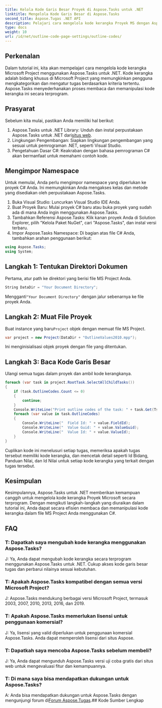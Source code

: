 ```yaml
---
title: Kelola Kode Garis Besar Proyek di Aspose.Tasks untuk .NET
linktitle: Mengelola Kode Garis Besar di Aspose.Tasks
second_title: Aspose.Tugas .NET API
description: Pelajari cara mengelola kode kerangka Proyek MS dengan Aspose.Tasks untuk .NET. Sederhanakan organisasi proyek dengan mudah.
type: docs
weight: 10
url: /id/net/outline-code-page-settings/outline-codes/
---
```

## Perkenalan
Dalam tutorial ini, kita akan mempelajari cara mengelola kode kerangka Microsoft Project menggunakan Aspose.Tasks untuk .NET. Kode kerangka adalah bidang khusus di Microsoft Project yang memungkinkan pengguna mengkategorikan dan mengatur tugas berdasarkan kriteria tertentu. Aspose.Tasks menyederhanakan proses membaca dan memanipulasi kode kerangka ini secara terprogram.
## Prasyarat
Sebelum kita mulai, pastikan Anda memiliki hal berikut:
1.  Aspose.Tasks untuk .NET Library: Unduh dan instal perpustakaan Aspose.Tasks untuk .NET dari[situs web](https://releases.aspose.com/tasks/net/).
2. Lingkungan Pengembangan: Siapkan lingkungan pengembangan yang sesuai untuk pemrograman .NET, seperti Visual Studio.
3. Pengetahuan Dasar C#: Keakraban dengan bahasa pemrograman C# akan bermanfaat untuk memahami contoh kode.

## Mengimpor Namespace
Untuk memulai, Anda perlu mengimpor namespace yang diperlukan ke proyek C# Anda. Ini memungkinkan Anda mengakses kelas dan metode yang disediakan oleh perpustakaan Aspose.Tasks.
1. Buka Visual Studio: Luncurkan Visual Studio IDE Anda.
2. Buat Proyek Baru: Mulai proyek C# baru atau buka proyek yang sudah ada di mana Anda ingin menggunakan Aspose.Tasks.
3. Tambahkan Referensi Aspose.Tasks: Klik kanan proyek Anda di Solution Explorer, pilih "Kelola Paket NuGet", cari "Aspose.Tasks", dan instal versi terbaru.
4. Impor Aspose.Tasks Namespace: Di bagian atas file C# Anda, tambahkan arahan penggunaan berikut:
```csharp
using Aspose.Tasks;
using System;

```
## Langkah 1: Tentukan Direktori Dokumen
Pertama, atur path ke direktori yang berisi file MS Project Anda.
```csharp
String DataDir = "Your Document Directory";
```
 Mengganti`"Your Document Directory"` dengan jalur sebenarnya ke file proyek Anda.
## Langkah 2: Muat File Proyek
 Buat instance yang baru`Project` objek dengan memuat file MS Project.
```csharp
var project = new Project(DataDir + "OutlineValues2010.mpp");
```
Ini menginisialisasi objek proyek dengan file yang ditentukan.
## Langkah 3: Baca Kode Garis Besar
Ulangi semua tugas dalam proyek dan ambil kode kerangkanya.
```csharp
foreach (var task in project.RootTask.SelectAllChildTasks())
{
    if (task.OutlineCodes.Count <= 0)
    {
        continue;
    }
    Console.WriteLine("Print outline codes of the task: " + task.Get(Tsk.Name));
    foreach (var value in task.OutlineCodes)
    {
        Console.WriteLine("  Field Id: " + value.FieldId);
        Console.WriteLine("  Value Guid: " + value.ValueGuid);
        Console.WriteLine("  Value Id: " + value.ValueId);
    }
}
```
Cuplikan kode ini menelusuri setiap tugas, memeriksa apakah tugas tersebut memiliki kode kerangka, dan mencetak detail seperti Id Bidang, Panduan Nilai, dan Id Nilai untuk setiap kode kerangka yang terkait dengan tugas tersebut.

## Kesimpulan
Kesimpulannya, Aspose.Tasks untuk .NET memberikan kemampuan canggih untuk mengelola kode kerangka Proyek Microsoft secara terprogram. Dengan mengikuti langkah-langkah yang diuraikan dalam tutorial ini, Anda dapat secara efisien membaca dan memanipulasi kode kerangka dalam file MS Project Anda menggunakan C#.
## FAQ
### T: Dapatkah saya mengubah kode kerangka menggunakan Aspose.Tasks?
J: Ya, Anda dapat mengubah kode kerangka secara terprogram menggunakan Aspose.Tasks untuk .NET. Cukup akses kode garis besar tugas dan perbarui nilainya sesuai kebutuhan.
### T: Apakah Aspose.Tasks kompatibel dengan semua versi Microsoft Project?
J: Aspose.Tasks mendukung berbagai versi Microsoft Project, termasuk 2003, 2007, 2010, 2013, 2016, dan 2019.
### T: Apakah Aspose.Tasks memerlukan lisensi untuk penggunaan komersial?
J: Ya, lisensi yang valid diperlukan untuk penggunaan komersial Aspose.Tasks. Anda dapat memperoleh lisensi dari situs Aspose.
### T: Dapatkah saya mencoba Aspose.Tasks sebelum membeli?
J: Ya, Anda dapat mengunduh Aspose.Tasks versi uji coba gratis dari situs web untuk mengevaluasi fitur dan kemampuannya.
### T: Di mana saya bisa mendapatkan dukungan untuk Aspose.Tasks?
 A: Anda bisa mendapatkan dukungan untuk Aspose.Tasks dengan mengunjungi forum di[Forum Aspose.Tugas](https://forum.aspose.com/c/tasks/15).## Kode Sumber Lengkap